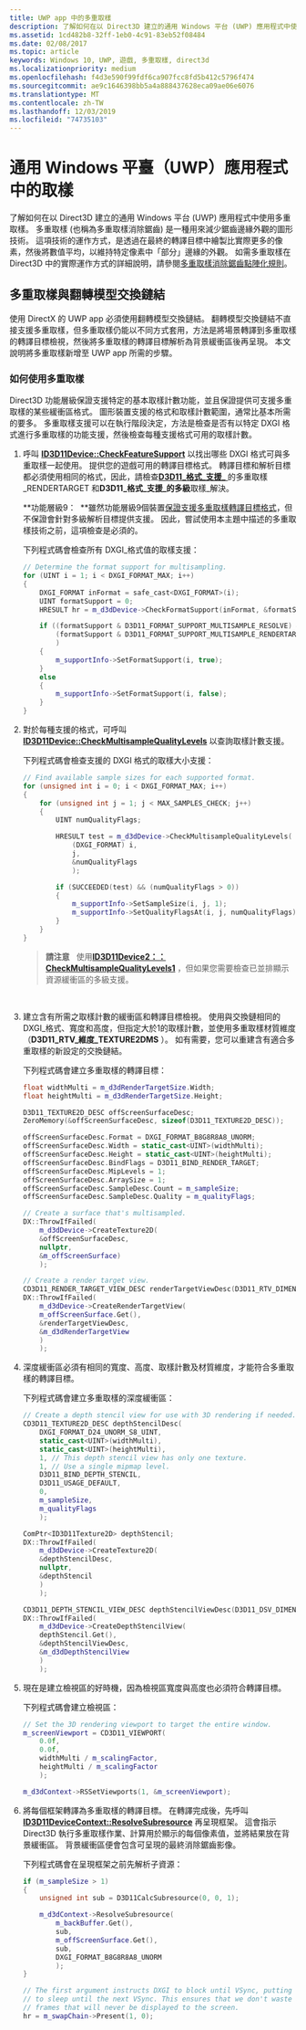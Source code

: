 ```yaml
---
title: UWP app 中的多重取樣
description: 了解如何在以 Direct3D 建立的通用 Windows 平台 (UWP) 應用程式中使用多重取樣。
ms.assetid: 1cd482b8-32ff-1eb0-4c91-83eb52f08484
ms.date: 02/08/2017
ms.topic: article
keywords: Windows 10, UWP, 遊戲, 多重取樣, direct3d
ms.localizationpriority: medium
ms.openlocfilehash: f4d3e590f99fdf6ca907fcc8fd5b412c5796f474
ms.sourcegitcommit: ae9c1646398bb5a4a888437628eca09ae06e6076
ms.translationtype: MT
ms.contentlocale: zh-TW
ms.lasthandoff: 12/03/2019
ms.locfileid: "74735103"
---
```

# <a name="span-iddev_gamingmultisampling__multi-sample_anti_aliasing__in_windows_store_appsspan-multisampling-in-universal-windows-platform-uwp-apps"></a><span id="dev_gaming.multisampling__multi-sample_anti_aliasing__in_windows_store_apps"></span>通用 Windows 平臺（UWP）應用程式中的取樣



了解如何在以 Direct3D 建立的通用 Windows 平台 (UWP) 應用程式中使用多重取樣。 多重取樣 (也稱為多重取樣消除鋸齒) 是一種用來減少鋸齒邊緣外觀的圖形技術。 這項技術的運作方式，是透過在最終的轉譯目標中繪製比實際更多的像素，然後將數值平均，以維持特定像素中「部分」邊緣的外觀。 如需多重取樣在 Direct3D 中的實際運作方式的詳細說明，請參閱[多重取樣消除鋸齒點陣化規則](https://docs.microsoft.com/windows/desktop/direct3d11/d3d10-graphics-programming-guide-rasterizer-stage-rules)。

## <a name="multisampling-and-the-flip-model-swap-chain"></a>多重取樣與翻轉模型交換鏈結


使用 DirectX 的 UWP app 必須使用翻轉模型交換鏈結。 翻轉模型交換鏈結不直接支援多重取樣，但多重取樣仍能以不同方式套用，方法是將場景轉譯到多重取樣的轉譯目標檢視，然後將多重取樣的轉譯目標解析為背景緩衝區後再呈現。 本文說明將多重取樣新增至 UWP app 所需的步驟。

### <a name="how-to-use-multisampling"></a>如何使用多重取樣

Direct3D 功能層級保證支援特定的基本取樣計數功能，並且保證提供可支援多重取樣的某些緩衝區格式。 圖形裝置支援的格式和取樣計數範圍，通常比基本所需的要多。 多重取樣支援可以在執行階段決定，方法是檢查是否有以特定 DXGI 格式進行多重取樣的功能支援，然後檢查每種支援格式可用的取樣計數。

1.  呼叫 [**ID3D11Device::CheckFeatureSupport**](https://docs.microsoft.com/windows/desktop/api/d3d11/nf-d3d11-id3d11device-checkfeaturesupport) 以找出哪些 DXGI 格式可與多重取樣一起使用。 提供您的遊戲可用的轉譯目標格式。 轉譯目標和解析目標都必須使用相同的格式，因此，請檢查[**D3D11\_格式\_支援\_** ](https://docs.microsoft.com/windows/desktop/api/d3d11/ne-d3d11-d3d11_format_support)的多重取樣\_RENDERTARGET 和**D3D11\_格式\_支援\_的多級**取樣\_解決。

    **功能層級9：  **雖然功能層級9個裝置[保證支援多重取樣轉譯目標格式](https://docs.microsoft.com/previous-versions/ff471324(v=vs.85))，但不保證會針對多級解析目標提供支援。 因此，嘗試使用本主題中描述的多重取樣技術之前，這項檢查是必須的。

    下列程式碼會檢查所有 DXGI\_格式值的取樣支援：

    ```cpp
    // Determine the format support for multisampling.
    for (UINT i = 1; i < DXGI_FORMAT_MAX; i++)
    {
        DXGI_FORMAT inFormat = safe_cast<DXGI_FORMAT>(i);
        UINT formatSupport = 0;
        HRESULT hr = m_d3dDevice->CheckFormatSupport(inFormat, &formatSupport);

        if ((formatSupport & D3D11_FORMAT_SUPPORT_MULTISAMPLE_RESOLVE) &&
            (formatSupport & D3D11_FORMAT_SUPPORT_MULTISAMPLE_RENDERTARGET)
            )
        {
            m_supportInfo->SetFormatSupport(i, true);
        }
        else
        {
            m_supportInfo->SetFormatSupport(i, false);
        }
    }
    ```

2.  對於每種支援的格式，可呼叫 [**ID3D11Device::CheckMultisampleQualityLevels**](https://docs.microsoft.com/windows/desktop/api/d3d11/nf-d3d11-id3d11device-checkmultisamplequalitylevels) 以查詢取樣計數支援。

    下列程式碼會檢查支援的 DXGI 格式的取樣大小支援：

    ```cpp
    // Find available sample sizes for each supported format.
    for (unsigned int i = 0; i < DXGI_FORMAT_MAX; i++)
    {
        for (unsigned int j = 1; j < MAX_SAMPLES_CHECK; j++)
        {
            UINT numQualityFlags;

            HRESULT test = m_d3dDevice->CheckMultisampleQualityLevels(
                (DXGI_FORMAT) i,
                j,
                &numQualityFlags
                );

            if (SUCCEEDED(test) && (numQualityFlags > 0))
            {
                m_supportInfo->SetSampleSize(i, j, 1);
                m_supportInfo->SetQualityFlagsAt(i, j, numQualityFlags);
            }
        }
    }
    ```

    > **請注意**   使用[**ID3D11Device2：： CheckMultisampleQualityLevels1**](https://docs.microsoft.com/windows/desktop/api/d3d11_2/nf-d3d11_2-id3d11device2-checkmultisamplequalitylevels1) ，但如果您需要檢查已並排顯示資源緩衝區的多級支援。

     

3.  建立含有所需之取樣計數的緩衝區和轉譯目標檢視。 使用與交換鏈相同的 DXGI\_格式、寬度和高度，但指定大於1的取樣計數，並使用多重取樣材質維度（**D3D11\_RTV\_維度\_TEXTURE2DMS** ）。 如有需要，您可以重建含有適合多重取樣的新設定的交換鏈結。

    下列程式碼會建立多重取樣的轉譯目標：

    ```cpp
    float widthMulti = m_d3dRenderTargetSize.Width;
    float heightMulti = m_d3dRenderTargetSize.Height;

    D3D11_TEXTURE2D_DESC offScreenSurfaceDesc;
    ZeroMemory(&offScreenSurfaceDesc, sizeof(D3D11_TEXTURE2D_DESC));

    offScreenSurfaceDesc.Format = DXGI_FORMAT_B8G8R8A8_UNORM;
    offScreenSurfaceDesc.Width = static_cast<UINT>(widthMulti);
    offScreenSurfaceDesc.Height = static_cast<UINT>(heightMulti);
    offScreenSurfaceDesc.BindFlags = D3D11_BIND_RENDER_TARGET;
    offScreenSurfaceDesc.MipLevels = 1;
    offScreenSurfaceDesc.ArraySize = 1;
    offScreenSurfaceDesc.SampleDesc.Count = m_sampleSize;
    offScreenSurfaceDesc.SampleDesc.Quality = m_qualityFlags;

    // Create a surface that's multisampled.
    DX::ThrowIfFailed(
        m_d3dDevice->CreateTexture2D(
        &offScreenSurfaceDesc,
        nullptr,
        &m_offScreenSurface)
        );

    // Create a render target view. 
    CD3D11_RENDER_TARGET_VIEW_DESC renderTargetViewDesc(D3D11_RTV_DIMENSION_TEXTURE2DMS);
    DX::ThrowIfFailed(
        m_d3dDevice->CreateRenderTargetView(
        m_offScreenSurface.Get(),
        &renderTargetViewDesc,
        &m_d3dRenderTargetView
        )
        );
    ```

4.  深度緩衝區必須有相同的寬度、高度、取樣計數及材質維度，才能符合多重取樣的轉譯目標。

    下列程式碼會建立多重取樣的深度緩衝區：

    ```cpp
    // Create a depth stencil view for use with 3D rendering if needed.
    CD3D11_TEXTURE2D_DESC depthStencilDesc(
        DXGI_FORMAT_D24_UNORM_S8_UINT,
        static_cast<UINT>(widthMulti),
        static_cast<UINT>(heightMulti),
        1, // This depth stencil view has only one texture.
        1, // Use a single mipmap level.
        D3D11_BIND_DEPTH_STENCIL,
        D3D11_USAGE_DEFAULT,
        0,
        m_sampleSize,
        m_qualityFlags
        );

    ComPtr<ID3D11Texture2D> depthStencil;
    DX::ThrowIfFailed(
        m_d3dDevice->CreateTexture2D(
        &depthStencilDesc,
        nullptr,
        &depthStencil
        )
        );

    CD3D11_DEPTH_STENCIL_VIEW_DESC depthStencilViewDesc(D3D11_DSV_DIMENSION_TEXTURE2DMS);
    DX::ThrowIfFailed(
        m_d3dDevice->CreateDepthStencilView(
        depthStencil.Get(),
        &depthStencilViewDesc,
        &m_d3dDepthStencilView
        )
        );
    ```

5.  現在是建立檢視區的好時機，因為檢視區寬度與高度也必須符合轉譯目標。

    下列程式碼會建立檢視區：

    ```cpp
    // Set the 3D rendering viewport to target the entire window.
    m_screenViewport = CD3D11_VIEWPORT(
        0.0f,
        0.0f,
        widthMulti / m_scalingFactor,
        heightMulti / m_scalingFactor
        );

    m_d3dContext->RSSetViewports(1, &m_screenViewport);
    ```

6.  將每個框架轉譯為多重取樣的轉譯目標。 在轉譯完成後，先呼叫 [**ID3D11DeviceContext::ResolveSubresource**](https://docs.microsoft.com/windows/desktop/api/d3d11/nf-d3d11-id3d11devicecontext-resolvesubresource) 再呈現框架。 這會指示 Direct3D 執行多重取樣作業、計算用於顯示的每個像素值，並將結果放在背景緩衝區。 背景緩衝區便會包含可呈現的最終消除鋸齒影像。

    下列程式碼會在呈現框架之前先解析子資源：

    ```cpp
    if (m_sampleSize > 1)
    {
        unsigned int sub = D3D11CalcSubresource(0, 0, 1);

        m_d3dContext->ResolveSubresource(
            m_backBuffer.Get(),
            sub,
            m_offScreenSurface.Get(),
            sub,
            DXGI_FORMAT_B8G8R8A8_UNORM
            );
    }

    // The first argument instructs DXGI to block until VSync, putting the application
    // to sleep until the next VSync. This ensures that we don't waste any cycles rendering
    // frames that will never be displayed to the screen.
    hr = m_swapChain->Present(1, 0);
    ```

 

 




